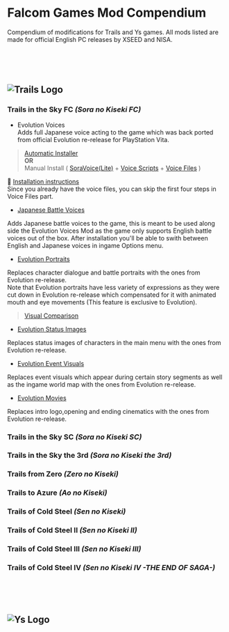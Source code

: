 # Falcom Games Mod Compendium
Compendium of modifications for Trails and Ys games. All mods listed are made for official English PC releases by XSEED and NISA.

<br>
<br>
<br>

## ![Trails Logo](https://github.com/Red-BY/FalcomModCompendium/blob/main/Trails%20Logo.png)
### Trails in the Sky FC *(Sora no Kiseki FC)*
- Evolution Voices <br>
Adds full Japanese voice acting to the game which was back ported from official Evolution re-release for PlayStation Vita. <br>
> [Automatic Installer](https://github.com/chyyran/skyinstaller) <br>
**OR** <br>
Manual Install ( [SoraVoice(Lite)](https://github.com/ZhenjianYang/SoraVoice/releases/tag/20230823) + [Voice Scripts](https://github.com/ZhenjianYang/SoraVoiceScripts/releases/) + [Voice Files](https://mega.nz/file/z9hkVTwa#D7iz6er2jcKiQdO5P81x0_4NtoGoihjO4CR242Vc_fo) ) <br>

   📝 [Installation instructions](https://github.com/ZhenjianYang/SoraVoice/tree/20230823) <br>
Since you already have the voice files, you can skip the first four steps in Voice Files part.

- [Japanese Battle Voices](https://mega.nz/file/7FI3FJ6S#7hciKJZEUreR5Gp-D_AeQAuEyCN51g7D18PE9nYDhew) <br>

Adds Japanese battle voices to the game, this is meant to be used along side the Evolution Voices Mod as the game only supports English battle voices out of the box. After installation you'll be able to swith between English and Japanese voices in ingame Options menu. <br>

- [Evolution Portraits](https://www.mediafire.com/file/tbsdtthy5yx57ik/Nya-go+Version+1.rar) <br>

Replaces character dialogue and battle portraits with the ones from Evolution re-release. <br>
Note that Evolution portraits have less variety of expressions as they were cut down in Evolution re-release which compensated for it with animated mouth and eye movements (This feature is exclusive to Evolution). <br>
> [Visual Comparison](https://www.reddit.com/r/Falcom/comments/m21k28/couldnt_find_a_proper_sky_evolution_portrait/) <br>

- [Evolution Status Images](https://www.mediafire.com/folder/9u1smlshj97bp/STATUS_IMAGE_FC) <br>

Replaces status images of characters in the main menu with the ones from Evolution re-release.

- [Evolution Event Visuals](https://www.mediafire.com/folder/n5b4cqc3655sv/Event_Visual_FC) <br>

Replaces event visuals which appear during certain story segments as well as the ingame world map with the ones from Evolution re-release. <br>

- [Evolution Movies](https://www.mediafire.com/folder/hp7tla4e9z7h4/FC_EVO_MOVIES) <br>

Replaces intro logo,opening and ending cinematics with the ones from Evolution re-release. <br>

### Trails in the Sky SC *(Sora no Kiseki SC)*
### Trails in the Sky the 3rd *(Sora no Kiseki the 3rd)*
### Trails from Zero *(Zero no Kiseki)*
### Trails to Azure *(Ao no Kiseki)*
### Trails of Cold Steel *(Sen no Kiseki)*
### Trails of Cold Steel II *(Sen no Kiseki II)*
### Trails of Cold Steel III *(Sen no Kiseki III)*
### Trails of Cold Steel IV *(Sen no Kiseki IV -THE END OF SAGA-)*

<br>
<br>
<br>

## ![Ys Logo](https://github.com/Red-BY/FalcomModCompendium/blob/main/Ys%20Logo.png)
